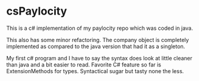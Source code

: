 # csPaylocity
This is a c# implementation of my paylocity repo which was coded in java.

This also has some minor refactoring. The company object is completely implemented 
as compared to the java version that had it as a singleton.

My first c# program and I have to say the syntax does look at little cleaner than java
and a bit easier to read. Favorite C# feature so far is ExtensionMethods for types.
Syntactical sugar but tasty none the less.
